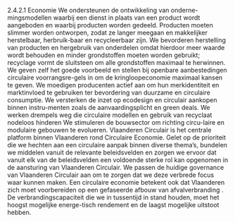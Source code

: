 2.4.2.1 Economie We ondersteunen de ontwikkeling van onderne-mingsmodellen waarbij een dienst in plaats van een product wordt aangeboden en waarbij producten worden gedeeld. Producten moeten slimmer worden ontworpen, zodat ze langer meegaan en makkelijker herstelbaar, herbruik-baar en recycleerbaar zijn. We bevorderen herstelling van producten en hergebruik van onderdelen omdat hierdoor meer waarde wordt behouden en minder grondstoffen moeten worden gebruikt; recyclage vormt de sluitsteen om alle grondstoffen maximaal te herwinnen. We geven zelf het goede voorbeeld en stellen bij openbare aanbestedingen circulaire voorrangsre-gels in om de kringloopeconomie maximaal kansen te geven. We moedigen producenten actief aan om hun merkidentiteit en marktinvloed te gebruiken ter bevordering van duurzame en circulaire consumptie. We versterken de inzet op ecodesign en circulair aankopen binnen instru-menten zoals de aanvaardingsplicht en green deals. We werken drempels weg die circulaire modellen en gebruik van recyclaat nodeloos hinderen We stimuleren de bouwsector om richting circu-laire en modulaire gebouwen te evolueren. Vlaanderen Circulair is het centrale platform binnen Vlaanderen rond Circulaire Economie. Gelet op de prioriteit die we hechten aan een circulaire aanpak binnen diverse thema’s, bundelen we middelen vanuit de relevante beleidsvelden en zorgen we ervoor dat vanuit elk van de beleidsvelden een voldoende sterke rol kan opgenomen in de aansturing van Vlaanderen Circulair. We passen de huidige governance van Vlaanderen Circulair aan om te zorgen dat we deze verbrede focus waar kunnen maken. Een circulaire economie betekent ook dat Vlaanderen zich moet voorbereiden op een gefaseerde afbouw van afvalverbranding . De verbrandingscapaciteit die we in tussentijd in stand houden, moet het hoogst mogelijke energe-tisch rendement en de laagst mogelijke uitstoot hebben. 